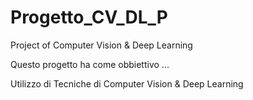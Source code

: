 # Progetto_CV_DL_P
Project of Computer Vision &amp; Deep Learning 

Questo progetto ha come obbiettivo ... 

Utilizzo di Tecniche di Computer Vision &amp; Deep Learning 
